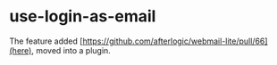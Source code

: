 # use-login-as-email

The feature added [https://github.com/afterlogic/webmail-lite/pull/66](here), moved into a plugin.

